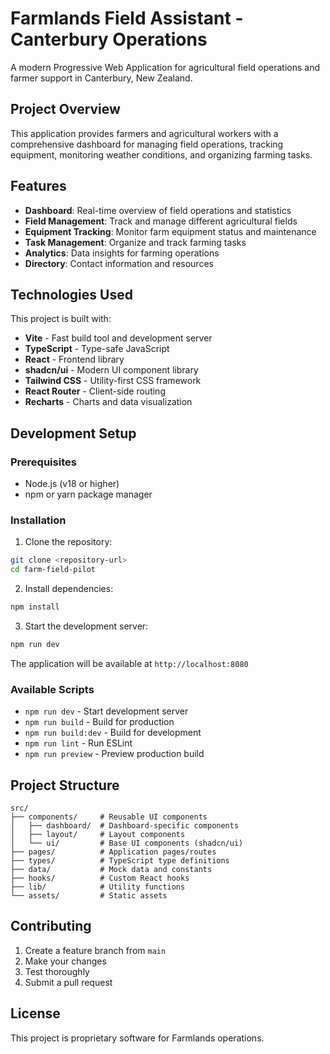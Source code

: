 # Farmlands Field Assistant - Canterbury Operations

A modern Progressive Web Application for agricultural field operations and farmer support in Canterbury, New Zealand.

## Project Overview

This application provides farmers and agricultural workers with a comprehensive dashboard for managing field operations, tracking equipment, monitoring weather conditions, and organizing farming tasks.

## Features

- **Dashboard**: Real-time overview of field operations and statistics
- **Field Management**: Track and manage different agricultural fields
- **Equipment Tracking**: Monitor farm equipment status and maintenance
- **Task Management**: Organize and track farming tasks
- **Analytics**: Data insights for farming operations
- **Directory**: Contact information and resources

## Technologies Used

This project is built with:

- **Vite** - Fast build tool and development server
- **TypeScript** - Type-safe JavaScript
- **React** - Frontend library
- **shadcn/ui** - Modern UI component library
- **Tailwind CSS** - Utility-first CSS framework
- **React Router** - Client-side routing
- **Recharts** - Charts and data visualization

## Development Setup

### Prerequisites

- Node.js (v18 or higher)
- npm or yarn package manager

### Installation

1. Clone the repository:
```bash
git clone <repository-url>
cd farm-field-pilot
```

2. Install dependencies:
```bash
npm install
```

3. Start the development server:
```bash
npm run dev
```

The application will be available at `http://localhost:8080`

### Available Scripts

- `npm run dev` - Start development server
- `npm run build` - Build for production
- `npm run build:dev` - Build for development
- `npm run lint` - Run ESLint
- `npm run preview` - Preview production build

## Project Structure

```
src/
├── components/     # Reusable UI components
│   ├── dashboard/  # Dashboard-specific components
│   ├── layout/     # Layout components
│   └── ui/         # Base UI components (shadcn/ui)
├── pages/          # Application pages/routes
├── types/          # TypeScript type definitions
├── data/           # Mock data and constants
├── hooks/          # Custom React hooks
├── lib/            # Utility functions
└── assets/         # Static assets
```

## Contributing

1. Create a feature branch from `main`
2. Make your changes
3. Test thoroughly
4. Submit a pull request

## License

This project is proprietary software for Farmlands operations.